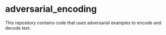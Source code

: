 # adversarial_encoding
This repository contains code that uses adversarial examples to encode and decode text.
